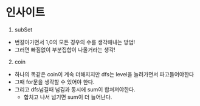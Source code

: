 # 인사이트

1. subSet

- 번갈아가면서 1,0의 모든 경우의 수를 생각해내는 방법!
- 그러면 빠짐없이 부분집합이 나올거라는 생각!

2. coin

- 하나의 똑같은 coin이 계속 더해지지만 dfs는 level을 늘려가면서 파고들어야한다
- 그때 for문을 생각할 수 있어야 한다.
- 그리고 dfs넘길때 넘김과 동시에 sum이 합쳐져야한다.
  - 합치고 나서 넘기면 sum이 더 늘어난다.
